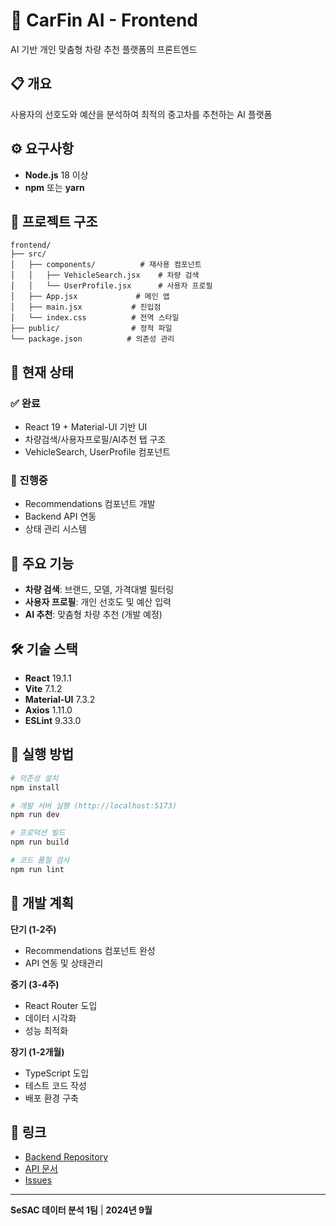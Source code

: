 # 🚗 CarFin AI - Frontend

AI 기반 개인 맞춤형 차량 추천 플랫폼의 프론트엔드

## 📋 개요

사용자의 선호도와 예산을 분석하여 최적의 중고차를 추천하는 AI 플랫폼

## ⚙️ 요구사항

- **Node.js** 18 이상
- **npm** 또는 **yarn**

## 📁 프로젝트 구조

```
frontend/
├── src/
│   ├── components/          # 재사용 컴포넌트
│   │   ├── VehicleSearch.jsx    # 차량 검색
│   │   └── UserProfile.jsx      # 사용자 프로필
│   ├── App.jsx             # 메인 앱
│   ├── main.jsx           # 진입점
│   └── index.css          # 전역 스타일
├── public/                # 정적 파일
└── package.json          # 의존성 관리
```

## 🎯 현재 상태

### ✅ 완료
- React 19 + Material-UI 기반 UI
- 차량검색/사용자프로필/AI추천 탭 구조
- VehicleSearch, UserProfile 컴포넌트

### 🚧 진행중
- Recommendations 컴포넌트 개발
- Backend API 연동
- 상태 관리 시스템

## 📱 주요 기능

- **차량 검색**: 브랜드, 모델, 가격대별 필터링
- **사용자 프로필**: 개인 선호도 및 예산 입력
- **AI 추천**: 맞춤형 차량 추천 (개발 예정)

## 🛠️ 기술 스택

- **React** 19.1.1
- **Vite** 7.1.2  
- **Material-UI** 7.3.2
- **Axios** 1.11.0
- **ESLint** 9.33.0

## 🚀 실행 방법

```bash
# 의존성 설치
npm install

# 개발 서버 실행 (http://localhost:5173)
npm run dev

# 프로덕션 빌드
npm run build

# 코드 품질 검사
npm run lint
```

## 🎯 개발 계획

**단기 (1-2주)**
- Recommendations 컴포넌트 완성
- API 연동 및 상태관리

**중기 (3-4주)**  
- React Router 도입
- 데이터 시각화
- 성능 최적화

**장기 (1-2개월)**
- TypeScript 도입
- 테스트 코드 작성
- 배포 환경 구축

## 🔗 링크

- [Backend Repository](https://github.com/SeSAC-DA1/backend)
- [API 문서](http://localhost:8000/docs)
- [Issues](https://github.com/SeSAC-DA1/frontend/issues)

---

**SeSAC 데이터 분석 1팀** | **2024년 9월**
